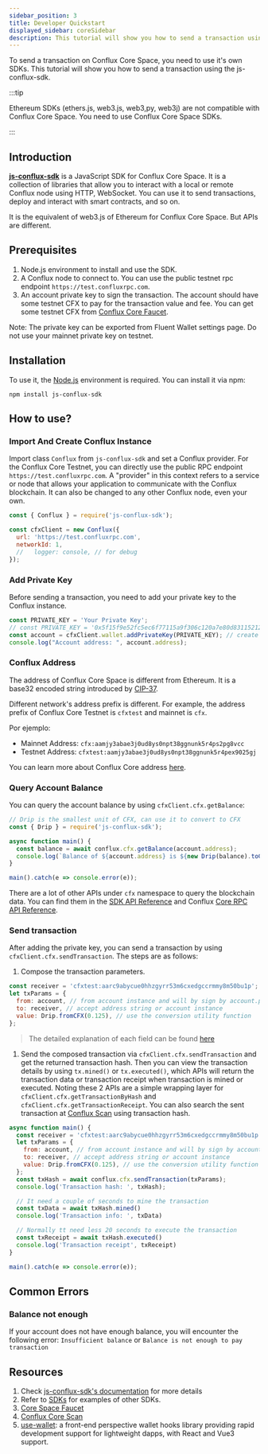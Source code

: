 ```yaml
---
sidebar_position: 3
title: Developer Quickstart
displayed_sidebar: coreSidebar
description: This tutorial will show you how to send a transaction using the js-conflux-sdk.
---
```


To send a transaction on Conflux Core Space, you need to use it's own SDKs. This tutorial will show you how to send a transaction using the js-conflux-sdk.

:::tip

Ethereum SDKs (ethers.js, web3.js, web3,py, web3j) are not compatible with Conflux Core Space. You need to use Conflux Core Space SDKs.

:::

## Introduction

[**js-conflux-sdk**](https://github.com/conflux-chain/js-conflux-sdk) is a JavaScript SDK for Conflux Core Space. It is a collection of libraries that allow you to interact with a local or remote Conflux node using HTTP, WebSocket. You can use it to send transactions, deploy and interact with smart contracts, and so on.

It is the equivalent of web3.js of Ethereum for Conflux Core Space. But APIs are different.

## Prerequisites

1. Node.js environment to install and use the SDK.
2. A Conflux node to connect to. You can use the public testnet rpc endpoint `https://test.confluxrpc.com`.
3. An account private key to sign the transaction. The account should have some testnet CFX to pay for the transaction value and fee. You can get some testnet CFX from [Conflux Core Faucet](https://faucet.confluxnetwork.org/).

Note: The private key can be exported from Fluent Wallet settings page. Do not use your mainnet private key on testnet.

## Installation

To use it, the [Node.js](https://nodejs.org/en) environment is required. You can install it via npm:

```shell
npm install js-conflux-sdk 
```

## How to use?

### Import And Create Conflux Instance

Import class `Conflux` from `js-conflux-sdk` and set a Conflux provider. For the Conflux Core Testnet, you can directly use the public RPC endpoint `https://test.confluxrpc.com`. A "provider" in this context refers to a service or node that allows your application to communicate with the Conflux blockchain. It can also be changed to any other Conflux node, even your own.

```javascript
const { Conflux } = require('js-conflux-sdk');

const cfxClient = new Conflux({
  url: 'https://test.confluxrpc.com',
  networkId: 1,
  //   logger: console, // for debug
});
```

### Add Private Key

Before sending a transaction, you need to add your private key to the Conflux instance.

```javascript
const PRIVATE_KEY = 'Your Private Key';
// const PRIVATE_KEY = '0x5f15f9e52fc5ec6f77115a9f306c120a7e80d83115212d33a843bb6b7989c261';
const account = cfxClient.wallet.addPrivateKey(PRIVATE_KEY); // create account instance
console.log("Account address: ", account.address);
```

### Conflux Address

The address of Conflux Core Space is different from Ethereum. It is a base32 encoded string introduced by [CIP-37](https://github.com/Conflux-Chain/CIPs/blob/master/CIPs/cip-37.md).

Different network's address prefix is different. For example, the address prefix of Conflux Core Testnet is `cfxtest` and mainnet is `cfx`.

Por ejemplo:

- Mainnet Address: `cfx:aamjy3abae3j0ud8ys0npt38ggnunk5r4ps2pg8vcc`
- Testnet Address: `cfxtest:aamjy3abae3j0ud8ys0npt38ggnunk5r4pex9025gj`

You can learn more about Conflux Core address [here](./core-space-basics/addresses.md).

### Query Account Balance

You can query the account balance by using `cfxClient.cfx.getBalance`:

```javascript
// Drip is the smallest unit of CFX, can use it to convert to CFX
const { Drip } = require('js-conflux-sdk');

async function main() {
  const balance = await conflux.cfx.getBalance(account.address);
  console.log(`Balance of ${account.address} is ${new Drip(balance).toCFX()} CFX`);
}

main().catch(e => console.error(e));
```

There are a lot of other APIs under `cfx` namespace to query the blockchain data. You can find them in the [SDK API Reference](https://github.com/Conflux-Chain/js-conflux-sdk/blob/v2/docs/api/Conflux.md#conflux) and Conflux [Core RPC API Reference](./build/json-rpc/).

### Send transaction

After adding the private key, you can send a transaction by using `cfxClient.cfx.sendTransaction`. The steps are as follows:

1. Compose the transaction parameters.

```javascript
const receiver = 'cfxtest:aarc9abycue0hhzgyrr53m6cxedgccrmmy8m50bu1p';
let txParams = {
  from: account, // from account instance and will by sign by account.privateKey
  to: receiver, // accept address string or account instance
  value: Drip.fromCFX(0.125), // use the conversion utility function
};
```

> The detailed explanation of each field can be found [here](./core-space-basics/transactions/overview.md)

1. Send the composed transaction via `cfxClient.cfx.sendTransaction` and get the returned transaction hash. Then you can view the transaction details by using `tx.mined()` or `tx.executed()`, which APIs will return the transaction data or transaction receipt when transaction is mined or executed. Noting these 2 APIs are a simple wrapping layer for `cfxClient.cfx.getTransactionByHash` and `cfxClient.cfx.getTransactionReceipt`. You can also search the sent transaction at [Conflux Scan](https://confluxscan.io/) using transaction hash.

```javascript
async function main() {
  const receiver = 'cfxtest:aarc9abycue0hhzgyrr53m6cxedgccrmmy8m50bu1p';
  let txParams = {
    from: account, // from account instance and will by sign by account.privateKey
    to: receiver, // accept address string or account instance
    value: Drip.fromCFX(0.125), // use the conversion utility function
  };
  const txHash = await conflux.cfx.sendTransaction(txParams);
  console.log('Transaction hash: ', txHash);

  // It need a couple of seconds to mine the transaction
  const txData = await txHash.mined()
  console.log('Transaction info: ', txData)

  // Normally tt need less 20 seconds to execute the transaction
  const txReceipt = await txHash.executed()
  console.log('Transaction receipt', txReceipt)
}

main().catch(e => console.error(e));
```

## Common Errors

### Balance not enough

If your account does not have enough balance, you will encounter the following error: `Insufficient balance` or `Balance is not enough to pay transaction`

## Resources

1. Check [js-conflux-sdk's documentation](https://docs.confluxnetwork.org/js-conflux-sdk/) for more details
2. Refer to [SDKs](./build/sdks-and-tools/sdks.md) for examples of other SDKs.
3. [Core Space Faucet](https://faucet.confluxnetwork.org/)
4. [Conflux Core Scan](https://confluxscan.io/)
5. [use-wallet](../general/build/tools/use-wallet.md): a front-end perspective wallet hooks library providing rapid development support for lightweight dapps, with React and Vue3 support.
